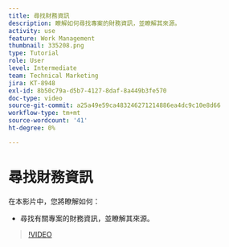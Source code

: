 ```yaml
---
title: 尋找財務資訊
description: 瞭解如何尋找專案的財務資訊，並瞭解其來源。
activity: use
feature: Work Management
thumbnail: 335208.png
type: Tutorial
role: User
level: Intermediate
team: Technical Marketing
jira: KT-8948
exl-id: 8b50c79a-d5b7-4127-8daf-8a449b3fe570
doc-type: video
source-git-commit: a25a49e59ca483246271214886ea4dc9c10e8d66
workflow-type: tm+mt
source-wordcount: '41'
ht-degree: 0%

---
```


# 尋找財務資訊

在本影片中，您將瞭解如何：

* 尋找有關專案的財務資訊，並瞭解其來源。

>[!VIDEO](https://video.tv.adobe.com/v/335208/?quality=12&learn=on)
